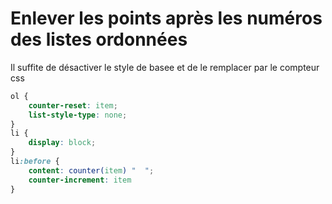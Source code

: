 # Enlever les points après les numéros des listes ordonnées
Il suffite de désactiver le style de basee et de le remplacer par le compteur css
```css
ol { 
    counter-reset: item;
    list-style-type: none;
}
li { 
    display: block; 
}
li:before { 
    content: counter(item) "  "; 
    counter-increment: item 
}
```